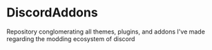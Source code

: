 # DiscordAddons
Repository conglomerating all themes, plugins, and addons I've made regarding the modding ecosystem of discord
